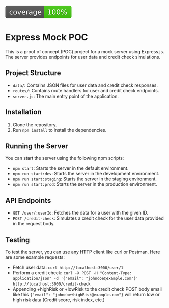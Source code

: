 ![Coverage](./coverage-badge.svg)

# Express Mock POC

This is a proof of concept (POC) project for a mock server using Express.js. The server provides endpoints for user data and credit check simulations.

## Project Structure

- `data/`: Contains JSON files for user data and credit check responses.
- `routes/`: Contains route handlers for user and credit check endpoints.
- `server.js`: The main entry point of the application.

## Installation

1. Clone the repository.
2. Run `npm install` to install the dependencies.

## Running the Server

You can start the server using the following npm scripts:

- `npm start`: Starts the server in the default environment.
- `npm run start:dev`: Starts the server in the development environment.
- `npm run start:staging`: Starts the server in the staging environment.
- `npm run start:prod`: Starts the server in the production environment.

## API Endpoints

- `GET /user/:userId`: Fetches the data for a user with the given ID.
- `POST /credit-check`: Simulates a credit check for the user data provided in the request body.

## Testing

To test the server, you can use any HTTP client like curl or Postman. Here are some example requests:

- Fetch user data: `curl http://localhost:3000/user/1`
- Perform a credit check: `curl -X POST -H "Content-Type: application/json" -d '{"email": "johndoe@example.com"}' http://localhost:3000/credit-check`
- Appending +highRisk or +lowRisk to the credit check POST body email like this `{"email": "johndoe+highRisk@example.com"}` will return low or high risk data (Credit score, risk index, etc.)